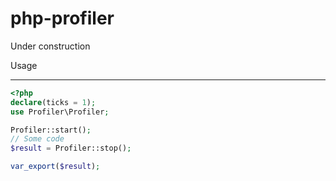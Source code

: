 php-profiler
============

Under construction

Usage
_____

```php
<?php
declare(ticks = 1);
use Profiler\Profiler;

Profiler::start();
// Some code
$result = Profiler::stop();

var_export($result);
```